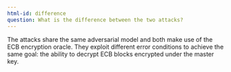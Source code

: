 ```yaml
---
html-id: difference
question: What is the difference between the two attacks?
---
```


The attacks share the same adversarial model and both make use of the ECB encryption oracle. They exploit different error conditions to achieve the same goal: the ability to decrypt ECB blocks encrypted under the master key.